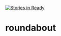 [![Stories in Ready](https://badge.waffle.io/polarizing/roundabout.png?label=ready&title=Ready)](https://waffle.io/polarizing/roundabout)
# roundabout
